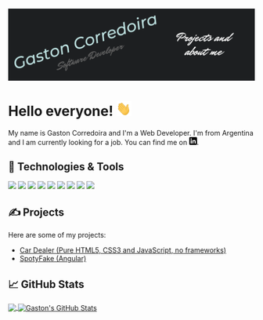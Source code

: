 [![Header](https://raw.githubusercontent.com/GastonCorredoira/GastonCorredoira/master/header.png "Header")](https://github.com/GastonCorredoira)

# Hello everyone! <img src="https://raw.githubusercontent.com/GastonCorredoira/GastonCorredoira/master/wave.gif" width="30px" height="30px" />

My name is Gaston Corredoira and I'm a Web Developer. I'm from Argentina and I am currently looking for a job. You can find me on 
[![LinkedIn][3.2]][2].

## 🔧 Technologies & Tools
![](https://img.shields.io/badge/OS-Windows-informational?style=flat&logo=windows&logoColor=white&color=C0E4E3)
![](https://img.shields.io/badge/Editor-Visual_Studio_Code-informational?style=flat&logo=visual-studio-code&logoColor=white&color=C0E4E3)
![](https://img.shields.io/badge/Code-HTML5-informational?style=flat&logo=html5&logoColor=white&color=C0E4E3)
![](https://img.shields.io/badge/Code-CSS3-informational?style=flat&logo=css3&logoColor=white&color=C0E4E3)
![](https://img.shields.io/badge/Code-JavaScript-informational?style=flat&logo=javascript&logoColor=white&color=C0E4E3)
![](https://img.shields.io/badge/Code-PHP-informational?style=flat&logo=php&logoColor=white&color=C0E4E3)
![](https://img.shields.io/badge/Code-Smarty-informational?style=flat&logo=php&logoColor=white&color=C0E4E3)
![](https://img.shields.io/badge/Code-MySQL-informational?style=flat&logo=mysql&logoColor=white&color=C0E4E3)
![](https://img.shields.io/badge/Tools-GitHub-informational?style=flat&logo=github&logoColor=white&color=C0E4E3)

## &#x270d; Projects

Here are some of my projects:

<!-- BLOG-POST-LIST:START -->
- [Car Dealer (Pure HTML5, CSS3 and JavaScript, no frameworks)](https://github.com/GastonCorredoira/CarDealer)
- [SpotyFake (Angular)](https://github.com/GastonCorredoira/SpotyFake)
<!-- BLOG-POST-LIST:END -->


## &#x1f4c8; GitHub Stats

<a href="https://github.com/GastonCorredoira/GastonCorredoira">
  <img align="center" src="https://github-readme-stats.vercel.app/api/top-langs/?username=GastonCorredoira&title_color=ffffff&text_color=c9cacc&icon_color=2bbc8a&bg_color=1d1f21&langs_count=3" />
</a>
<a href="https://github.com/GastonCorredoira/GastonCorredoira">
  <img align="center" src="https://github-readme-stats.vercel.app/api?username=GastonCorredoira&show_icons=true&line_height=27&count_private=true&title_color=ffffff&text_color=c9cacc&icon_color=2bbc8a&bg_color=1d1f21" alt="Gaston's GitHub Stats" />
</a>   

<!-- icons with padding -->

[1.1]: http://i.imgur.com/tXSoThF.png (twitter icon with padding)
[2.1]: http://i.imgur.com/0o48UoR.png (github icon with padding)

<!-- icons without padding -->

[1.2]: http://i.imgur.com/wWzX9uB.png (twitter icon without padding)
[2.2]: http://i.imgur.com/9I6NRUm.png (github icon without padding)
[3.2]: https://raw.githubusercontent.com/GastonCorredoira/GastonCorredoira/master/linkedin-3-16.png (LinkedIn icon without padding)


<!-- links to your social media accounts -->

[1]: https://github.com/GastonCorredoira
[2]: https://www.linkedin.com/in/gaston-corredoira-612262248/


<!-- Resources -->
<!-- Icons: https://simpleicons.org/ -->
<!-- GitHub Stats: https://github.com/anuraghazra/github-readme-stats -->
<!-- Emojis: https://emojipedia.org/emoji/ -->
<!-- HTML Emojis: https://www.fileformat.info/index.htm -->
<!-- Shields: https://shields.io/ -->
<!-- Awesome GitHub Profile README: https://github.com/abhisheknaiidu/awesome-github-profile-readme -->
